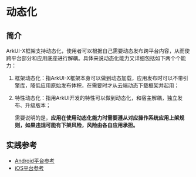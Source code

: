 # 动态化

## 简介

ArkUI-X框架支持动态化，使用者可以根据自己需要动态发布跨平台内容，从而使跨平台部分和应用底座进行解耦。具体来说动态化能力又详细包括如下两个个能力：

1. 框架动态化：指ArkUI-X框架本身可以做到动态加载，应用发布时可以不带引擎库，降低应用原始发布体积，在需要时才从云端动态下载框架并起用；

2. 特性动态化：指用ArkUI开发的特性可以做到动态化，和宿主解耦，独立发布、升级版本；

   需要说明的是，**应用在使用动态化能力时需要遵从对应操作系统应用上架规则，如果违规可能有下架风险，风险由各自应用承担。**

## 实践参考

+ [Android平台参考](../tutorial/how-to-use-dynamic-on-android.md)
+ [iOS平台参考](../tutorial/how-to-use-dynamic-on-ios.md)

